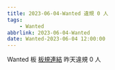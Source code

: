 ```yaml
---
title: 2023-06-04-Wanted 違規 0 人
tags:
    - Wanted
abbrlink: 2023-06-04-Wanted
date: Wanted-2023-06-04 12:00:00
---
```

Wanted 板 [板規連結](https://www.ptt.cc/bbs/Wanted/M.1608829773.A.D3B.html)
昨天違規 0 人
